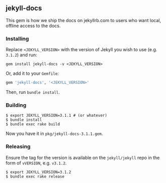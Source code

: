 ## jekyll-docs

This gem is how we ship the docs on jekyllrb.com to users who want local, offline access to the docs.

### Installing

Replace `<JEKYLL_VERSION>` with the version of Jekyll you wish to use (e.g. `3.1.2`) and run:

```
gem install jekyll-docs -v <JEKYLL_VERSION>
```

Or, add it to your `Gemfile`:

```ruby
gem 'jekyll-docs', '<JEKYLL_VERSION>'
```

Then, run `bundle install`.

### Building

```console
$ export JEKYLL_VERSION=3.1.1 # (or whatever)
$ bundle install
$ bundle exec rake build
```

Now you have it in `pkg/jekyll-docs-3.1.1.gem`.

### Releasing

Ensure the tag for the version is available on the `jekyll/jekyll` repo in the form of `vVERSION`, e.g. `v3.1.2`.

```console
$ export JEKYLL_VERSION=3.1.2
$ bundle exec rake release
```

